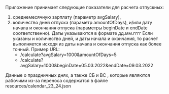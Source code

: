 Приложение принимает следующие показатели для расчета отпускных:
1. среднемесячную зарплату (параметр avgSalary),
2. количество дней отпуска (параметр amountOfDays), и/или дату начала и окончания отпуска (параметры beginDate и endDate соответственно). Даты указываются в формате дд.мм.гггг
   Если указаны и количество дней, и даты начала и окончания, то расчет выполняется исходя из даты начала и окончания отпуска как более точный.
   Пример URL:
   * /calculate?avgSalary=1000&amountOfDays=5
   * /calculate?avgSalary=1000&beginDate=05.03.2022&endDate=09.03.2022

Данные о праздничных днях, а также  СБ и ВС , которые являются рабочими из-за переноса содержатся в файле resources/calendar_23_24.json